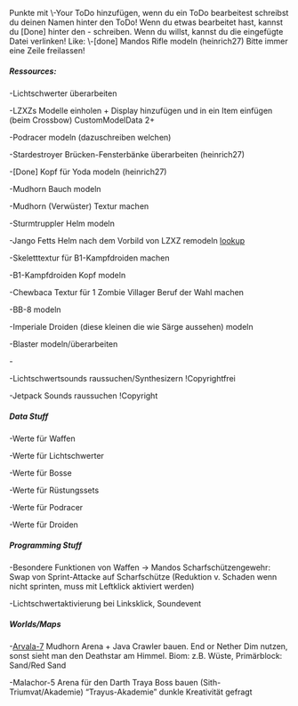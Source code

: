 Punkte mit \\-Your ToDo hinzufügen, wenn du ein ToDo bearbeitest schreibst du deinen Namen hinter den ToDo!
Wenn du etwas bearbeitet hast, kannst du [Done] hinter den - schreiben.
Wenn du willst, kannst du die eingefügte Datei verlinken!
Like: \\-[done] Mandos Rifle modeln (heinrich27)
Bitte immer eine Zeile freilassen!


##### Ressources:
\-Lichtschwerter überarbeiten

\-LZXZs Modelle einholen + Display hinzufügen und in ein Item einfügen (beim Crossbow) CustomModelData 2+

\-Podracer modeln (dazuschreiben welchen)

\-Stardestroyer Brücken-Fensterbänke überarbeiten (heinrich27)

\-[Done] Kopf für Yoda modeln (heinrich27)

\-Mudhorn Bauch modeln

\-Mudhorn (Verwüster) Textur machen

\-Sturmtruppler Helm modeln

\-Jango Fetts Helm nach dem Vorbild von LZXZ remodeln [lookup](https://sketchfab.com/3d-models/the-mandalorian-helmet-minecraft-88f2452ae3ff4a1d9d9ee6713fe9a98b)

\-Skeletttextur für B1-Kampfdroiden machen

\-B1-Kampfdroiden Kopf modeln

\-Chewbaca Textur für 1 Zombie Villager Beruf der Wahl machen

\-BB-8 modeln

\-Imperiale Droiden (diese kleinen die wie Särge aussehen) modeln

\-Blaster modeln/überarbeiten

\-


\-Lichtschwertsounds raussuchen/Synthesizern !Copyrightfrei

\-Jetpack Sounds raussuchen !Copyright

##### Data Stuff

\-Werte für Waffen

\-Werte für Lichtschwerter

\-Werte für Bosse

\-Werte für Rüstungssets

\-Werte für Podracer

\-Werte für Droiden

##### Programming Stuff

\-Besondere Funktionen von Waffen
  \-> Mandos Scharfschützengewehr: Swap von Sprint-Attacke auf Scharfschütze (Reduktion v. Schaden wenn nicht sprinten, muss mit Leftklick aktiviert werden)

\-Lichtschwertaktivierung bei Linksklick, Soundevent


##### Worlds/Maps

\-[Arvala-7](https://starwars.fandom.com/wiki/Arvala-7) Mudhorn Arena + Java Crawler bauen. End or Nether Dim nutzen, sonst sieht man den Deathstar am Himmel. Biom: z.B. Wüste, Primärblock: Sand/Red Sand

\-Malachor-5 Arena für den Darth Traya Boss bauen (Sith-Triumvat/Akademie) “Trayus-Akademie” dunkle Kreativität gefragt
